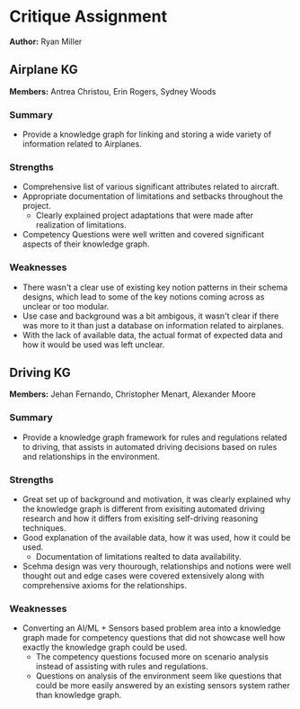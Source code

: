 # Critique Assignment
**Author:** Ryan Miller

## Airplane KG
**Members:** Antrea Christou, Erin Rogers, Sydney Woods
### Summary
- Provide a knowledge graph for linking and storing a wide variety of information related to Airplanes.

### Strengths
- Comprehensive list of various significant attributes related to aircraft.
- Appropriate documentation of limitations and setbacks throughout the project.
  - Clearly explained project adaptations that were made after realization of limitations.
- Competency Questions were well written and covered significant aspects of their knowledge graph.

### Weaknesses
- There wasn't a clear use of existing key notion patterns in their schema designs, which lead to some of the key notions coming across as unclear or too modular.
- Use case and background was a bit ambigous, it wasn't clear if there was more to it than just a database on information related to airplanes.  
- With the lack of available data, the actual format of expected data and how it would be used was left unclear.

## Driving KG
**Members:** Jehan Fernando, Christopher Menart, Alexander Moore 
### Summary
- Provide a knowledge graph framework for rules and regulations related to driving, that assists in automated driving decisions based on rules and relationships in the environment.

### Strengths
- Great set up of background and motivation, it was clearly explained why the knowledge graph is different from exisiting automated driving research and how it differs from exisiting self-driving reasoning techniques.
- Good explanation of the available data, how it was used, how it could be used.
  - Documentation of limitations realted to data availability.
- Scehma design was very thourough, relationships and notions were well thought out and edge cases were covered extensively along with comprehensive axioms for the relationships.

### Weaknesses 
- Converting an AI/ML + Sensors based problem area into a knowledge graph made for competency questions that did not showcase well how exactly the knowledge graph could be used.
  - The competency questions focused more on scenario analysis instead of assisting with rules and regulations.
  - Questions on analysis of the environment seem like questions that could be more easily answered by an existing sensors system rather than knowledge graph.  
